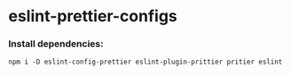 # eslint-prettier-configs

### **Install dependencies:**

```
npm i -D eslint-config-prettier eslint-plugin-prittier pritier eslint
```
